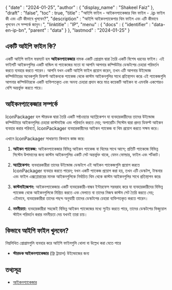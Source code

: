 {
  "date" : "2024-01-25",
  "author" : {
    "display_name" : "Shakeel Faiz"
},
  "draft" : "false",
  "toc" : true,
  "title" : "আইপি ফাইল - আইকনপ্যাকেজার থিম ফাইল - .ip ফাইল কী এবং এটি কীভাবে খুলবেন?",
  "description" : "আইপি আইকনপ্যাকেগার থিম ফাইল এবং এটি কীভাবে খুলবেন সে সম্পর্কে জানুন।",
  "linktitle" : "IP",
  "menu" : {
    "docs" : {
      "identifier" : "data-en-ip-bn",
      "parent" : "data"
}
},
  "lastmod" : "2024-01-25"
}

## একটি আইপি ফাইল কি?

একটি আইপি ফাইল ফরম্যাট হল **আইকনপ্যাকেজার** নামক একটি প্রোগ্রাম দ্বারা তৈরি একটি বিশেষ ধরনের ফাইল। এই ফাইলটি আইকনগুলির একটি বান্ডিল বা প্যাকেজের মতো যা আপনি আপনার কম্পিউটার ডেস্কটপের চেহারা পরিবর্তন করতে ব্যবহার করতে পারেন। আপনি যখন একটি আইপি ফাইল প্রয়োগ করেন, তখন এটি আপনার উইন্ডোজ কম্পিউটারের অনেকগুলি ডিফল্ট আইকনকে প্যাকেজ থেকে কাস্টম আইকনগুলির সাথে প্রতিস্থাপন করে৷ এই প্যাকেজগুলি আপনার কম্পিউটারকে একটি ব্যক্তিগতকৃত এবং অনন্য চেহারা প্রদান করে মাত্র কয়েকটি আইকন বা এমনকি একশোরও বেশি অন্তর্ভুক্ত করতে পারে।

## আইকনপ্যাকেজার সম্পর্কে

IconPackager হল স্টারডক দ্বারা তৈরি একটি সফ্টওয়্যার অ্যাপ্লিকেশন যা ব্যবহারকারীদের তাদের উইন্ডোজ কম্পিউটারে আইকনগুলির চেহারা কাস্টমাইজ এবং পরিবর্তন করতে দেয়; অপারেটিং সিস্টেম দ্বারা প্রদত্ত ডিফল্ট আইকন ব্যবহার করার পরিবর্তে, IconPackager ব্যবহারকারীদের আইকন প্যাকেজ বা থিম প্রয়োগ করতে সক্ষম করে।

এখানে IconPackager সাধারণত কিভাবে কাজ করে:

1.  **আইকন প্যাকেজ:** আইকনপ্যাকেজার বিভিন্ন আইকন প্যাকেজ বা থিমের সাথে আসে; প্রতিটি প্যাকেজে বিভিন্ন সিস্টেম উপাদানের জন্য কাস্টম আইকনগুলির একটি সেট অন্তর্ভুক্ত থাকে, যেমন ফোল্ডার, ফাইল এবং শর্টকাট।
    
2.  **অ্যাপ্লিকেশন:** ব্যবহারকারীরা তাদের উইন্ডোজ ডেস্কটপে এই আইকন প্যাকেজগুলি প্রয়োগ করতে IconPackager ব্যবহার করতে পারেন; যখন একটি প্যাকেজ প্রয়োগ করা হয়, তখন এটি ডেস্কটপ, টাস্কবার এবং ফাইল এক্সপ্লোরারের মানক আইকনগুলিকে নির্বাচিত থিম থেকে কাস্টম আইকনগুলির সাথে প্রতিস্থাপন করে৷
    
3.  **কাস্টমাইজেশন:** আইকনপ্যাকেজার একটি ব্যবহারকারী-বান্ধব ইন্টারফেস সরবরাহ করে যা ব্যবহারকারীদের বিভিন্ন প্যাকেজ থেকে আইকনগুলিকে মিশ্রিত করতে এবং মেলাতে বা তাদের নিজস্ব কাস্টম সেট তৈরি করতে দেয়; এইভাবে, ব্যবহারকারীরা তাদের পছন্দ অনুযায়ী তাদের ডেস্কটপের চেহারা ব্যক্তিগতকৃত করতে পারেন।
    
4.  **নমনীয়তা:** ব্যবহারকারীরা সহজেই বিভিন্ন আইকন প্যাকেজের মধ্যে স্যুইচ করতে পারে, তাদের ডেস্কটপের ভিজ্যুয়াল স্টাইল পরিবর্তন করার নমনীয়তা দেয় যখনই তারা চায়।

## কিভাবে আইপি ফাইল খুলবেন?

নিম্নলিখিত প্রোগ্রামগুলি ব্যবহার করে আইপি ফাইলগুলি খোলা বা উল্লেখ করা যেতে পারে

- **স্টারডক আইকনপ্যাকেজার** (ফ্রি ট্রায়াল) উইন্ডোজের জন্য

## তথ্যসূত্র
* [আইকনপ্যাকেজার](https://www.stardock.com/products/iconpackager/)


